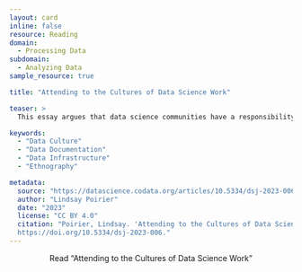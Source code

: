 ```yaml
---
layout: card
inline: false
resource: Reading
domain:
  - Processing Data
subdomain:
  - Analyzing Data
sample_resource: true

title: "Attending to the Cultures of Data Science Work"

teaser: >
  This essay argues that data science communities have a responsibility to attend not only to the cultures that orient the work of domain communities, but also to the cultures that orient their own work. The author also describes how ethnographic frameworks such as thick description can be enlisted to encourage more reflexive data science work.

keywords:
  - "Data Culture"
  - "Data Documentation"
  - "Data Infrastructure"
  - "Ethnography"

metadata:
  source: "https://datascience.codata.org/articles/10.5334/dsj-2023-006"
  author: "Lindsay Poirier"
  date: "2023"
  license: "CC BY 4.0"
  citation: "Poirier, Lindsay. 'Attending to the Cultures of Data Science Work.' <i>Data Science Journal</i>, vol. 22, 3 Apr. 2023, article 6,
  https://doi.org/10.5334/dsj-2023-006."
---
```


<div>
  <center>
  <sl-button-group label="Alignment">
  <sl-button href="https://datascience.codata.org/articles/10.5334/dsj-2023-006">Read “Attending to the Cultures of Data Science Work”</sl-button>
  </sl-button-group>
</center>
</div>

<br>

<iframe width="100%" height="1000" src="https://datascience.codata.org/articles/10.5334/dsj-2023-006> </iframe>



